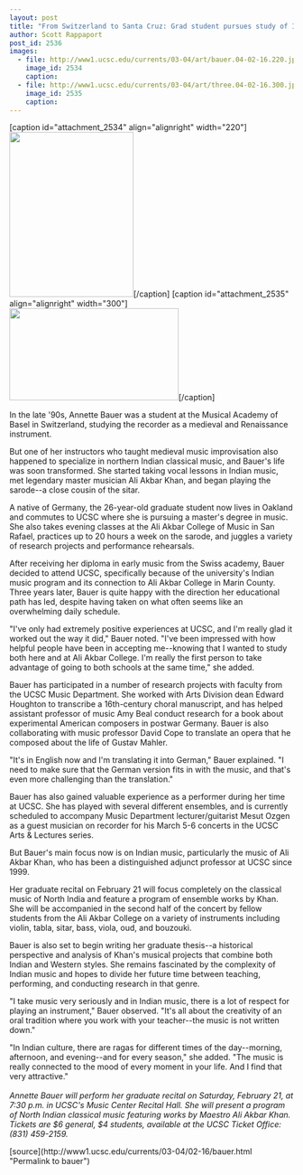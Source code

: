 ```yaml
---
layout: post
title: "From Switzerland to Santa Cruz: Grad student pursues study of Indian classical music"
author: Scott Rappaport
post_id: 2536
images:
  - file: http://www1.ucsc.edu/currents/03-04/art/bauer.04-02-16.220.jpg
    image_id: 2534
    caption: 
  - file: http://www1.ucsc.edu/currents/03-04/art/three.04-02-16.300.jpg
    image_id: 2535
    caption: 
---
```


[caption id="attachment_2534" align="alignright" width="220"]<a href="http://localhost/mysite/wp-content/uploads/2004/02/bauer.04-02-16.220.jpg"><img class="size-full wp-image-2534" src="http://localhost/mysite/wp-content/uploads/2004/02/bauer.04-02-16.220.jpg" alt="" width="220" height="292" /></a>[/caption]
[caption id="attachment_2535" align="alignright" width="300"]<a href="http://localhost/mysite/wp-content/uploads/2004/02/three.04-02-16.300.jpg"><img class="size-full wp-image-2535" src="http://localhost/mysite/wp-content/uploads/2004/02/three.04-02-16.300.jpg" alt="" width="300" height="163" /></a>[/caption]
<p>
  In the late '90s, Annette Bauer was a student at the Musical Academy of Basel in Switzerland, studying the recorder as a medieval and Renaissance instrument.
</p>
<p>
  But one of her instructors who taught medieval music improvisation also happened to specialize in northern Indian classical music, and Bauer's life was soon transformed. She started taking vocal lessons in Indian music, met legendary master musician Ali Akbar Khan, and began playing the sarode--a close cousin of the sitar.<br>
</p>
<p>
  A native of Germany, the 26-year-old graduate student now lives in Oakland and commutes to UCSC where she is pursuing a master's degree in music. She also takes evening classes at the Ali Akbar College of Music in San Rafael, practices up to 20 hours a week on the sarode, and juggles a variety of research projects and performance rehearsals.<br>
</p>
<p>
  After receiving her diploma in early music from the Swiss academy, Bauer decided to attend UCSC, specifically because of the university's Indian music program and its connection to Ali Akbar College in Marin County. Three years later, Bauer is quite happy with the direction her educational path has led, despite having taken on what often seems like an overwhelming daily schedule.<br>
</p>
<p>
  "I've only had extremely positive experiences at UCSC, and I'm really glad it worked out the way it did," Bauer noted. "I've been impressed with how helpful people have been in accepting me--knowing that I wanted to study both here and at Ali Akbar College. I'm really the first person to take advantage of going to both schools at the same time," she added.<br>
</p>
<p>
  Bauer has participated in a number of research projects with faculty from the UCSC Music Department. She worked with Arts Division dean Edward Houghton to transcribe a 16th-century choral manuscript, and has helped assistant professor of music Amy Beal conduct research for a book about experimental American composers in postwar Germany. Bauer is also collaborating with music professor David Cope to translate an opera that he composed about the life of Gustav Mahler.<br>
</p>
<p>
  "It's in English now and I'm translating it into German," Bauer explained. "I need to make sure that the German version fits in with the music, and that's even more challenging than the translation."<br>
</p>
<p>
  Bauer has also gained valuable experience as a performer during her time at UCSC. She has played with several different ensembles, and is currently scheduled to accompany Music Department lecturer/guitarist Mesut Ozgen as a guest musician on recorder for his March 5-6 concerts in the UCSC Arts &amp; Lectures series.<br>
</p>
<p>
  But Bauer's main focus now is on Indian music, particularly the music of Ali Akbar Khan, who has been a distinguished adjunct professor at UCSC since 1999.
</p>
<p>
  Her graduate recital on February 21 will focus completely on the classical music of North India and feature a program of ensemble works by Khan. She will be accompanied in the second half of the concert by fellow students from the Ali Akbar College on a variety of instruments including violin, tabla, sitar, bass, viola, oud, and bouzouki.<br>
</p>
<p>
  Bauer is also set to begin writing her graduate thesis--a historical perspective and analysis of Khan's musical projects that combine both Indian and Western styles. She remains fascinated by the complexity of Indian music and hopes to divide her future time between teaching, performing, and conducting research in that genre.<br>
</p>
<p>
  "I take music very seriously and in Indian music, there is a lot of respect for playing an instrument," Bauer observed. "It's all about the creativity of an oral tradition where you work with your teacher--the music is not written down."<br>
</p>
<p>
  "In Indian culture, there are ragas for different times of the day--morning, afternoon, and evening--and for every season," she added. "The music is really connected to the mood of every moment in your life. And I find that very attractive."<br>
  <br>
  <i>Annette Bauer will perform her graduate recital on Saturday, February 21, at 7:30 p.m. in UCSC's Music Center Recital Hall. She will present a program of North Indian classical music featuring works by Maestro Ali Akbar Khan. Tickets are $6 general, $4 students, available at the UCSC Ticket Office: (831) 459-2159.</i><br>
</p>
[source](http://www1.ucsc.edu/currents/03-04/02-16/bauer.html "Permalink to bauer")
